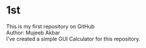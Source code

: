 # 1st
This is my first repository on GitHub
<br>
Author: Mujeeb Akbar
<br>
I've created a simple GUI Calculator for this repository.
